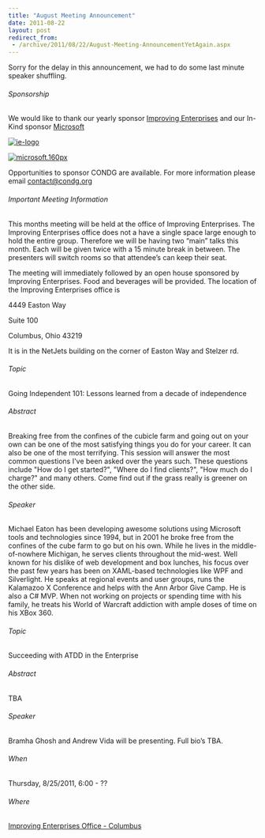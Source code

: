 ```yaml
---
title: "August Meeting Announcement"
date: 2011-08-22
layout: post
redirect_from:
 - /archive/2011/08/22/August-Meeting-AnnouncementYetAgain.aspx
---
```



Sorry for the delay in this announcement, we had to do some last minute speaker shuffling.


###### Sponsorship


We would like to thank our yearly sponsor [Improving Enterprises](http://www.improvingenterprises.com/) and our In-Kind sponsor [Microsoft](http://msdn.microsoft.com/en-us/default.aspx)



[![ie-logo](http://condg.org/images/condg_org/Windows-Live-Writer/February-Meeting-Announcement_BD2C/ie-logo_thumb.jpg "ie-logo")](http://condg.org/images/condg_org/Windows-Live-Writer/February-Meeting-Announcement_BD2C/ie-logo_2.jpg)



[![microsoft.160px](http://condg.org/images/condg_org/WindowsLiveWriter/JuneMeetingAnnouncement_C169/microsoft.160px_thumb_1.png "microsoft.160px")](http://condg.org/images/condg_org/WindowsLiveWriter/JuneMeetingAnnouncement_C169/microsoft.160px_4.png)



Opportunities to sponsor CONDG are available. For more information please email [contact@condg.org](mailto:emailcontact@condg.org)


###### Important Meeting Information


This months meeting will be held at the office of Improving Enterprises. The Improving Enterprises office does not a have a single space large enough to hold the entire group. Therefore we will be having two “main” talks this month. Each will be given twice with a 15 minute break in between. The presenters will switch rooms so that attendee’s can keep their seat.



The meeting will immediately followed by an open house sponsored by Improving Enterprises. Food and beverages will be provided. The location of the Improving Enterprises office is



4449 Easton Way



Suite 100



Columbus, Ohio 43219



It is in the NetJets building on the corner of Easton Way and Stelzer rd.


###### Topic


Going Independent 101: Lessons learned from a decade of independence


###### Abstract


Breaking free from the confines of the cubicle farm and going out on your own can be one of the most satisfying things you do for your career. It can also be one of the most terrifying. This session will answer the most common questions I've been asked over the years such. These questions include "How do I get started?", "Where do I find clients?", "How much do I charge?" and many others. Come find out if the grass really is greener on the other side.


###### Speaker


Michael Eaton has been developing awesome solutions using Microsoft tools and technologies since 1994, but in 2001 he broke free from the confines of the cube farm to go but on his own. While he lives in the middle-of-nowhere Michigan, he serves clients throughout the mid-west. Well known for his dislike of web development and box lunches, his focus over the past few years has been on XAML-based technologies like WPF and Silverlight. He speaks at regional events and user groups, runs the Kalamazoo X Conference and helps with the Ann Arbor Give Camp. He is also a C# MVP. When not working on projects or spending time with his family, he treats his World of Warcraft addiction with ample doses of time on his XBox 360.


###### Topic


Succeeding with ATDD in the Enterprise


###### Abstract


TBA


###### Speaker


Bramha Ghosh and Andrew Vida will be presenting. Full bio’s TBA.


###### When

###### 


Thursday, 8/25/2011, 6:00 - ??


###### Where
 [Improving Enterprises Office - Columbus](http://www.bing.com/maps/#JnE9LjQ0NDklMmJFYXN0b24lMmJXYXklMmJTdWl0ZSUyYjEwMCUyYkNvbHVtYnVzJTI1MmMlMmJPaGlvJTJiNDMyMTklMmIlN2Vzc3QuMCU3ZXBnLjEmYmI9NTcuMTY4ODI4NzI3NDA0MiU3ZS00My4wNjY3NTcyMDE1JTdlMjEuNzU0MDgwNjMyMDM2JTdlLTEzMi4yNzU3NDE1NzY1)